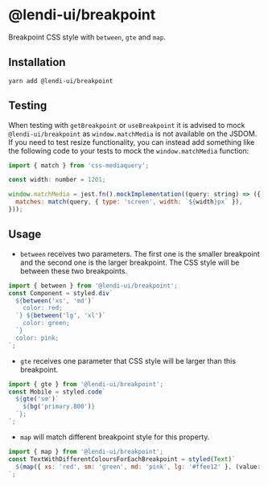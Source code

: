 # @lendi-ui/breakpoint

Breakpoint CSS style with `between`, `gte` and `map`.

## Installation

```
yarn add @lendi-ui/breakpoint
```

## Testing

When testing with `getBreakpoint` or `useBreakpoint` it is advised to mock `@lendi-ui/breakpoint` as `window.matchMedia` is not available on the JSDOM. If you need to test resize functionality, you can instead add something like the following code to your tests to mock the `window.matchMedia` function:

```jsx
import { match } from 'css-mediaquery';

const width: number = 1201;

window.matchMedia = jest.fn().mockImplementation((query: string) => ({
  matches: match(query, { type: 'screen', width: `${width}px` }),
}));
```

## Usage

- `between` receives two parameters. The first one is the smaller breakpoint and the second one is the larger breakpoint. The CSS style will be between these two breakpoints.

```jsx
import { between } from '@lendi-ui/breakpoint';
const Component = styled.div`
  ${between('xs', 'md')`
    color: red;
  `} ${between('lg', 'xl')`
    color: green;
  `}
  color: pink;
`;
```

- `gte` receives one parameter that CSS style will be larger than this breakpoint.

```jsx
import { gte } from '@lendi-ui/breakpoint';
const Mobile = styled.code`
  ${gte('sm')`
    ${bg('primary.800')}
  `};
`;
```

- `map` will match different breakpoint style for this property.

```jsx
import { map } from '@lendi-ui/breakpoint';
const TextWithDifferentColoursForEachBreakpoint = styled(Text)`
  ${map({ xs: 'red', sm: 'green', md: 'pink', lg: '#ffee12' }, (value: Colors) => `color: ${value}`)};
`;
```
